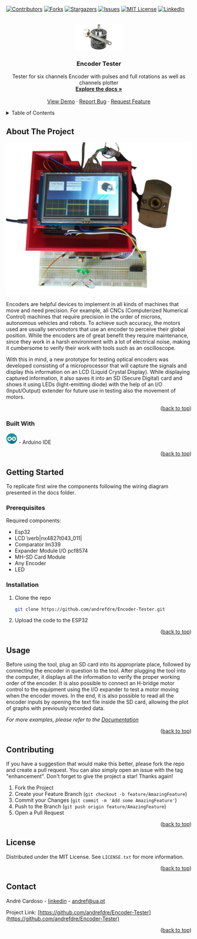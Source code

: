 <!-- Improved compatibility of back to top link: See: https://github.com/othneildrew/Best-README-Template/pull/73 -->
<a name="readme-top"></a>
<!--
*** Thanks for checking out the Best-README-Template. If you have a suggestion
*** that would make this better, please fork the repo and create a pull request
*** or simply open an issue with the tag "enhancement".
*** Don't forget to give the project a star!
*** Thanks again! Now go create something AMAZING! :D
-->



<!-- PROJECT SHIELDS -->
<!--
*** I'm using markdown "reference style" links for readability.
*** Reference links are enclosed in brackets [ ] instead of parentheses ( ).
*** See the bottom of this document for the declaration of the reference variables
*** for contributors-url, forks-url, etc. This is an optional, concise syntax you may use.
*** https://www.markdownguide.org/basic-syntax/#reference-style-links
-->
[![Contributors][contributors-shield]][contributors-url]
[![Forks][forks-shield]][forks-url]
[![Stargazers][stars-shield]][stars-url]
[![Issues][issues-shield]][issues-url]
[![MIT License][license-shield]][license-url]
[![LinkedIn][linkedin-shield]][linkedin-url]



<!-- PROJECT LOGO -->
<br />
<div align="center">
  <a href="https://github.com/andrefdre/Encoder-Tester">
    <img src="images/logo1.svg" alt="Logo" width="130">
  </a>

<h3 align="center">Encoder Tester</h3>

  <p align="center">
    Tester for six channels Encoder with pulses and full rotations as well as channels plotter
    <br />
    <a href="https://github.com/andrefdre/Encoder-Tester"><strong>Explore the docs »</strong></a>
    <br />
    <br />
    <a href="https://github.com/andrefdre/Encoder-Tester">View Demo</a>
    ·
    <a href="https://github.com/andrefdre/Encoder-Tester/issues">Report Bug</a>
    ·
    <a href="https://github.com/andrefdre/Encoder-Tester/issues">Request Feature</a>
  </p>
</div>



<!-- TABLE OF CONTENTS -->
<details>
  <summary>Table of Contents</summary>
  <ol>
    <li>
      <a href="#about-the-project">About The Project</a>
      <ul>
        <li><a href="#built-with">Built With</a></li>
      </ul>
    </li>
    <li>
      <a href="#getting-started">Getting Started</a>
      <ul>
        <li><a href="#prerequisites">Prerequisites</a></li>
        <li><a href="#installation">Installation</a></li>
      </ul>
    </li>
    <li><a href="#usage">Usage</a></li>
    <li><a href="#contributing">Contributing</a></li>
    <li><a href="#license">License</a></li>
    <li><a href="#contact">Contact</a></li>
  </ol>
</details>



<!-- ABOUT THE PROJECT -->
## About The Project

[![Product Name Screen Shot][product-screenshot]](https://example.com)

Encoders are helpful devices to implement in all kinds of machines that move and need precision. For example, all CNCs (Computerized Numerical Control) machines that require precision in the order of microns, autonomous vehicles and robots. To achieve such accuracy, the motors used are usually servomotors that use an encoder to perceive their global position. While the encoders are of great benefit they require maintenance, since they work in a harsh environment with a lot of electrical noise, making it cumbersome to verify their work with tools such as an oscilloscope.

With this in mind, a new prototype for testing optical encoders was developed consisting of a microprocessor that will capture the signals and display this information on an LCD (Liquid Crystal Display). While displaying captured information, it also saves it into an SD (Secure Digital) card and shows it using LEDs (light-emitting diode) with the help of an I/O (Input/Output) extender for future use in testing also the movement of motors. 

<p align="right">(<a href="#readme-top">back to top</a>)</p>



### Built With

 [![Arduino][arduino-svg]][arduino-url] - Arduino IDE

<p align="right">(<a href="#readme-top">back to top</a>)</p>



<!-- GETTING STARTED -->
## Getting Started

To replicate first wire the components following the wiring diagram presented in the docs folder.

### Prerequisites

Required components:
  - Esp32
  - LCD \verb|nx4827t043_011|
  - Comparator lm339
  - Expander Module I/O pcf8574
  - MH-SD Card Module
  - Any Encoder
  - LED

### Installation

1. Clone the repo
   ```sh
   git clone https://github.com/andrefdre/Encoder-Tester.git
   ```
3. Upload the code to the ESP32


<p align="right">(<a href="#readme-top">back to top</a>)</p>



<!-- USAGE EXAMPLES -->
## Usage

Before using the tool, plug an SD card into its appropriate place, followed by connecting the encoder in question to the tool. After plugging the tool into the computer, it displays all the information to verify the proper working order of the encoder. It is also possible to connect an H-bridge motor control to the equipment using the I/O expander to test a motor moving when the encoder moves. In the end, it is also possible to read all the encoder inputs by opening the text file inside the SD card, allowing the plot of graphs with previously recorded data.

_For more examples, please refer to the [Documentation](https://github.com/andrefdre/Encoder-Tester/blob/main/docs/Documentation.pdf)_

<p align="right">(<a href="#readme-top">back to top</a>)</p>



<!-- CONTRIBUTING -->
## Contributing

If you have a suggestion that would make this better, please fork the repo and create a pull request. You can also simply open an issue with the tag "enhancement".
Don't forget to give the project a star! Thanks again!

1. Fork the Project
2. Create your Feature Branch (`git checkout -b feature/AmazingFeature`)
3. Commit your Changes (`git commit -m 'Add some AmazingFeature'`)
4. Push to the Branch (`git push origin feature/AmazingFeature`)
5. Open a Pull Request

<p align="right">(<a href="#readme-top">back to top</a>)</p>



<!-- LICENSE -->
## License

Distributed under the MIT License. See `LICENSE.txt` for more information.

<p align="right">(<a href="#readme-top">back to top</a>)</p>



<!-- CONTACT -->
## Contact

André Cardoso - [linkedin](https://www.linkedin.com/in/andr%C3%A9-cardoso-8bb264223/)  - andref@ua.pt

Project Link: [https://github.com/andrefdre/Encoder-Tester](https://github.com/andrefdre/Encoder-Tester)

<p align="right">(<a href="#readme-top">back to top</a>)</p>



<!-- MARKDOWN LINKS & IMAGES -->
<!-- https://www.markdownguide.org/basic-syntax/#reference-style-links -->
[contributors-shield]: https://img.shields.io/github/contributors/andrefdre/Encoder-Tester.svg?style=for-the-badge
[contributors-url]: https://github.com/andrefdre/Encoder-Tester/graphs/contributors
[forks-shield]: https://img.shields.io/github/forks/andrefdre/Encoder-Tester.svg?style=for-the-badge
[forks-url]: https://github.com/andrefdre/Encoder-Tester/network/members
[stars-shield]: https://img.shields.io/github/stars/andrefdre/Encoder-Tester.svg?style=for-the-badge
[stars-url]: https://github.com/andrefdre/Encoder-Tester/stargazers
[issues-shield]: https://img.shields.io/github/issues/andrefdre/Encoder-Tester.svg?style=for-the-badge
[issues-url]: https://github.com/andrefdre/Encoder-Tester/issues
[license-shield]: https://img.shields.io/github/license/andrefdre/Encoder-Tester.svg?style=for-the-badge
[license-url]: https://github.com/andrefdre/Encoder-Tester/blob/master/LICENSE.txt
[linkedin-shield]: https://img.shields.io/badge/-LinkedIn-black.svg?style=for-the-badge&logo=linkedin&colorB=555
[linkedin-url]: https://www.linkedin.com/in/andr%C3%A9-cardoso-8bb264223/
[product-screenshot]: images/logo.svg
[arduino-svg]: images/arduino.svg
[arduino-url]: https://www.arduino.cc/
